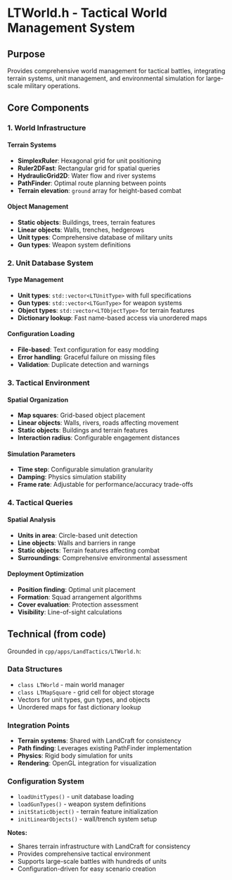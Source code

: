 # LTWorld.h - Tactical World Management System

## Purpose
Provides comprehensive world management for tactical battles, integrating terrain systems, unit management, and environmental simulation for large-scale military operations.

## Core Components

### 1. World Infrastructure

#### Terrain Systems
- **SimplexRuler**: Hexagonal grid for unit positioning
- **Ruler2DFast**: Rectangular grid for spatial queries
- **HydraulicGrid2D**: Water flow and river systems
- **PathFinder**: Optimal route planning between points
- **Terrain elevation**: `ground` array for height-based combat

#### Object Management
- **Static objects**: Buildings, trees, terrain features
- **Linear objects**: Walls, trenches, hedgerows
- **Unit types**: Comprehensive database of military units
- **Gun types**: Weapon system definitions

### 2. Unit Database System

#### Type Management
- **Unit types**: `std::vector<LTUnitType>` with full specifications
- **Gun types**: `std::vector<LTGunType>` for weapon systems
- **Object types**: `std::vector<LTObjectType>` for terrain features
- **Dictionary lookup**: Fast name-based access via unordered maps

#### Configuration Loading
- **File-based**: Text configuration for easy modding
- **Error handling**: Graceful failure on missing files
- **Validation**: Duplicate detection and warnings

### 3. Tactical Environment

#### Spatial Organization
- **Map squares**: Grid-based object placement
- **Linear objects**: Walls, rivers, roads affecting movement
- **Static objects**: Buildings and terrain features
- **Interaction radius**: Configurable engagement distances

#### Simulation Parameters
- **Time step**: Configurable simulation granularity
- **Damping**: Physics simulation stability
- **Frame rate**: Adjustable for performance/accuracy trade-offs

### 4. Tactical Queries

#### Spatial Analysis
- **Units in area**: Circle-based unit detection
- **Line objects**: Walls and barriers in range
- **Static objects**: Terrain features affecting combat
- **Surroundings**: Comprehensive environmental assessment

#### Deployment Optimization
- **Position finding**: Optimal unit placement
- **Formation**: Squad arrangement algorithms
- **Cover evaluation**: Protection assessment
- **Visibility**: Line-of-sight calculations

## Technical (from code)
Grounded in `cpp/apps/LandTactics/LTWorld.h`:

### Data Structures
- `class LTWorld` - main world manager
- `class LTMapSquare` - grid cell for object storage
- Vectors for unit types, gun types, and objects
- Unordered maps for fast dictionary lookup

### Integration Points
- **Terrain systems**: Shared with LandCraft for consistency
- **Path finding**: Leverages existing PathFinder implementation
- **Physics**: Rigid body simulation for units
- **Rendering**: OpenGL integration for visualization

### Configuration System
- `loadUnitTypes()` - unit database loading
- `loadGunTypes()` - weapon system definitions
- `initStaticObject()` - terrain feature initialization
- `initLinearObjects()` - wall/trench system setup

**Notes:**
- Shares terrain infrastructure with LandCraft for consistency
- Provides comprehensive tactical environment
- Supports large-scale battles with hundreds of units
- Configuration-driven for easy scenario creation

